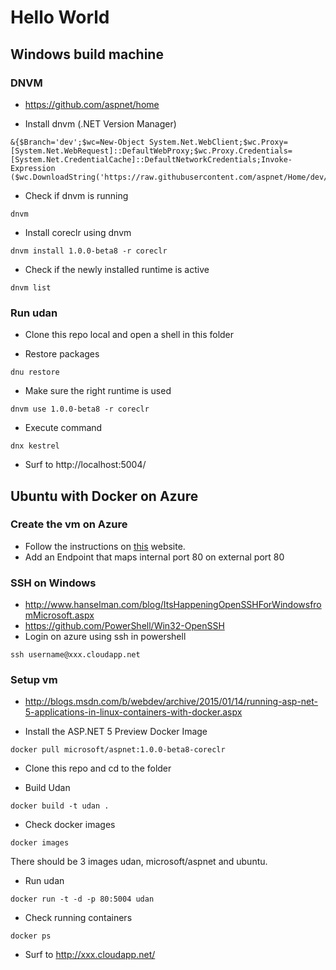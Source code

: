 # Hello World

## Windows build machine

### DNVM
- https://github.com/aspnet/home

- Install dnvm (.NET Version Manager)
```shell
&{$Branch='dev';$wc=New-Object System.Net.WebClient;$wc.Proxy=[System.Net.WebRequest]::DefaultWebProxy;$wc.Proxy.Credentials=[System.Net.CredentialCache]::DefaultNetworkCredentials;Invoke-Expression ($wc.DownloadString('https://raw.githubusercontent.com/aspnet/Home/dev/dnvminstall.ps1'))}
```
- Check if dnvm is running
```shell
dnvm
```
- Install coreclr using dnvm
```shell
dnvm install 1.0.0-beta8 -r coreclr
```

- Check if the newly installed runtime is active
```shell
dnvm list
```

### Run udan

- Clone this repo local and open a shell in this folder

- Restore packages
```shell
dnu restore
```

- Make sure the right runtime is used
```shell
dnvm use 1.0.0-beta8 -r coreclr
```

- Execute command
```shell
dnx kestrel
```

- Surf to http://localhost:5004/

## Ubuntu with Docker on Azure

### Create the vm on Azure
- Follow the instructions on [this](https://azure.microsoft.com/en-us/documentation/articles/virtual-machines-docker-ubuntu-quickstart/) website.
- Add an Endpoint that maps internal port 80 on external port 80

### SSH on Windows
- http://www.hanselman.com/blog/ItsHappeningOpenSSHForWindowsfromMicrosoft.aspx
- https://github.com/PowerShell/Win32-OpenSSH
- Login on azure using ssh in powershell
```shell
ssh username@xxx.cloudapp.net
```

### Setup vm

- http://blogs.msdn.com/b/webdev/archive/2015/01/14/running-asp-net-5-applications-in-linux-containers-with-docker.aspx

- Install the ASP.NET 5 Preview Docker Image
```shell
docker pull microsoft/aspnet:1.0.0-beta8-coreclr
```

- Clone this repo and cd to the folder

- Build Udan
```shell
docker build -t udan .
```

- Check docker images
```shell
docker images
```
There should be 3 images udan, microsoft/aspnet and ubuntu.

- Run udan
```shell
docker run -t -d -p 80:5004 udan
```

- Check running containers
```shell
docker ps
```

- Surf to http://xxx.cloudapp.net/